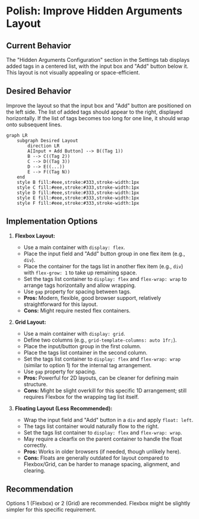 # Polish: Improve Hidden Arguments Layout

## Current Behavior
The "Hidden Arguments Configuration" section in the Settings tab displays added tags in a centered list, with the input box and "Add" button below it. This layout is not visually appealing or space-efficient.

## Desired Behavior
Improve the layout so that the input box and "Add" button are positioned on the left side. The list of added tags should appear to the right, displayed horizontally. If the list of tags becomes too long for one line, it should wrap onto subsequent lines.

```mermaid
graph LR
    subgraph Desired Layout
        direction LR
        A[Input + Add Button] --> B((Tag 1))
        B --> C((Tag 2))
        C --> D((Tag 3))
        D --> E((...))
        E --> F((Tag N))
    end
    style B fill:#eee,stroke:#333,stroke-width:1px
    style C fill:#eee,stroke:#333,stroke-width:1px
    style D fill:#eee,stroke:#333,stroke-width:1px
    style E fill:#eee,stroke:#333,stroke-width:1px
    style F fill:#eee,stroke:#333,stroke-width:1px
```

## Implementation Options

1.  **Flexbox Layout:**
    *   Use a main container with `display: flex`.
    *   Place the input field and "Add" button group in one flex item (e.g., `div`).
    *   Place the container for the tags list in another flex item (e.g., `div`) with `flex-grow: 1` to take up remaining space.
    *   Set the tags list container to `display: flex` and `flex-wrap: wrap` to arrange tags horizontally and allow wrapping.
    *   Use `gap` property for spacing between tags.
    *   **Pros:** Modern, flexible, good browser support, relatively straightforward for this layout.
    *   **Cons:** Might require nested flex containers.

2.  **Grid Layout:**
    *   Use a main container with `display: grid`.
    *   Define two columns (e.g., `grid-template-columns: auto 1fr;`).
    *   Place the input/button group in the first column.
    *   Place the tags list container in the second column.
    *   Set the tags list container to `display: flex` and `flex-wrap: wrap` (similar to option 1) for the internal tag arrangement.
    *   Use `gap` property for spacing.
    *   **Pros:** Powerful for 2D layouts, can be cleaner for defining main structure.
    *   **Cons:** Might be slight overkill for this specific 1D arrangement; still requires Flexbox for the wrapping tag list itself.

3.  **Floating Layout (Less Recommended):**
    *   Wrap the input field and "Add" button in a `div` and apply `float: left`.
    *   The tags list container would naturally flow to the right.
    *   Set the tags list container to `display: flex` and `flex-wrap: wrap`.
    *   May require a clearfix on the parent container to handle the float correctly.
    *   **Pros:** Works in older browsers (if needed, though unlikely here).
    *   **Cons:** Floats are generally outdated for layout compared to Flexbox/Grid, can be harder to manage spacing, alignment, and clearing.

## Recommendation
Options 1 (Flexbox) or 2 (Grid) are recommended. Flexbox might be slightly simpler for this specific requirement.